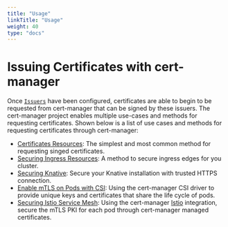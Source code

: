 ```yaml
---
title: "Usage"
linkTitle: "Usage"
weight: 40
type: "docs"
---
```


# Issuing Certificates with cert-manager

Once [`Issuers`](../configuration/index.md) have been configured, certificates
are able to begin to be requested from cert-manager that can be signed by these
issuers. The cert-manager project enables multiple use-cases and methods for
requesting certificates. Shown below is a list of use cases and methods for
requesting certificates through cert-manager:

- [Certificates Resources](./certificate.md): The simplest and most common method for
  requesting singed certificates.
- [Securing Ingress Resources](./ingress.md): A method to secure ingress edges
  for you cluster.
- [Securing Knative](./knative.md): Secure your Knative installation with
  trusted HTTPS connection.
- [Enable mTLS on Pods with CSI](./csi.md): Using the cert-manager CSI
  driver to provide unique keys and certificates that share the life cycle of
  pods.
- [Securing Istio Service Mesh](./istio.md): Using the cert-manager
  [Istio](https://istio.io) integration, secure the mTLS PKI for each pod
  through cert-manager managed certificates.
